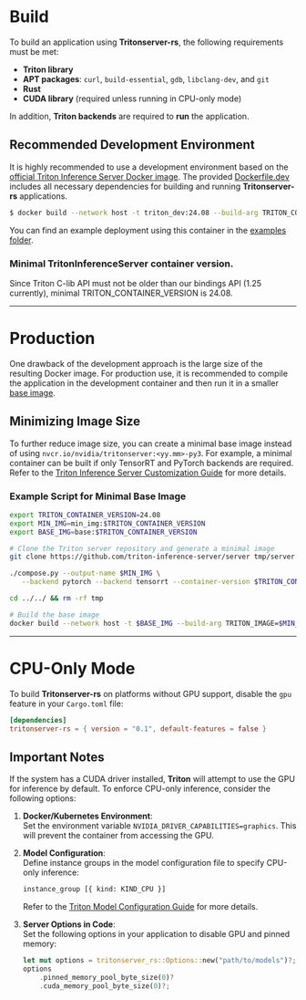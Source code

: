 # **Build**  

To build an application using **Tritonserver-rs**, the following requirements must be met:  
- **Triton library**  
- **APT packages**: `curl`, `build-essential`, `gdb`, `libclang-dev`, and `git`  
- **Rust**  
- **CUDA library** (required unless running in CPU-only mode)  

In addition, **Triton backends** are required to **run** the application.  

## Recommended Development Environment  

It is highly recommended to use a development environment based on the [official Triton Inference Server Docker image](https://catalog.ngc.nvidia.com/orgs/nvidia/containers/tritonserver). The provided [Dockerfile.dev](./Dockerfile.dev) includes all necessary dependencies for building and running **Tritonserver-rs** applications.  

```sh
$ docker build --network host -t triton_dev:24.08 --build-arg TRITON_CONTAINER_VERSION=24.08 -f ../Dockerfile.dev .
```

You can find an example deployment using this container in the [examples folder](./examples/README.md).  

### Minimal TritonInferenceServer container version.
Since Triton C-lib API must not be older than our bindings API (1.25 currently), minimal TRITON_CONTAINER_VERSION is 24.08.

---

# **Production**  

One drawback of the development approach is the large size of the resulting Docker image. For production use, it is recommended to compile the application in the development container and then run it in a smaller [base image](./Dockerfile.base).  

## Minimizing Image Size  

To further reduce image size, you can create a minimal base image instead of using `nvcr.io/nvidia/tritonserver:<yy.mm>-py3`. For example, a minimal container can be built if only TensorRT and PyTorch backends are required. Refer to the [Triton Inference Server Customization Guide](https://github.com/triton-inference-server/server/blob/main/docs/customization_guide/compose.md) for more details.  

### Example Script for Minimal Base Image  

```sh
export TRITON_CONTAINER_VERSION=24.08
export MIN_IMG=min_img:$TRITON_CONTAINER_VERSION
export BASE_IMG=base:$TRITON_CONTAINER_VERSION

# Clone the Triton server repository and generate a minimal image
git clone https://github.com/triton-inference-server/server tmp/server && cd tmp/server

./compose.py --output-name $MIN_IMG \
   --backend pytorch --backend tensorrt --container-version $TRITON_CONTAINER_VERSION

cd ../../ && rm -rf tmp

# Build the base image
docker build --network host -t $BASE_IMG --build-arg TRITON_IMAGE=$MIN_IMG -f ./Dockerfile.base .
```  

---

# **CPU-Only Mode**  

To build **Tritonserver-rs** on platforms without GPU support, disable the `gpu` feature in your `Cargo.toml` file:  

```toml
[dependencies]
tritonserver-rs = { version = "0.1", default-features = false }
```  

## Important Notes  

If the system has a CUDA driver installed, **Triton** will attempt to use the GPU for inference by default. To enforce CPU-only inference, consider the following options:  

1. **Docker/Kubernetes Environment**:  
    Set the environment variable `NVIDIA_DRIVER_CAPABILITIES=graphics`. This will prevent the container from accessing the GPU.  

2. **Model Configuration**:  
    Define instance groups in the model configuration file to specify CPU-only inference:  
    ```pb
    instance_group [{ kind: KIND_CPU }]
    ```  
    Refer to the [Triton Model Configuration Guide](https://github.com/triton-inference-server/server/blob/main/docs/user_guide/model_configuration.md#instance-groups) for more details.  

3. **Server Options in Code**:  
    Set the following options in your application to disable GPU and pinned memory:  
    ```rust
    let mut options = tritonserver_rs::Options::new("path/to/models")?;
    options
        .pinned_memory_pool_byte_size(0)?
        .cuda_memory_pool_byte_size(0)?;
    ```  